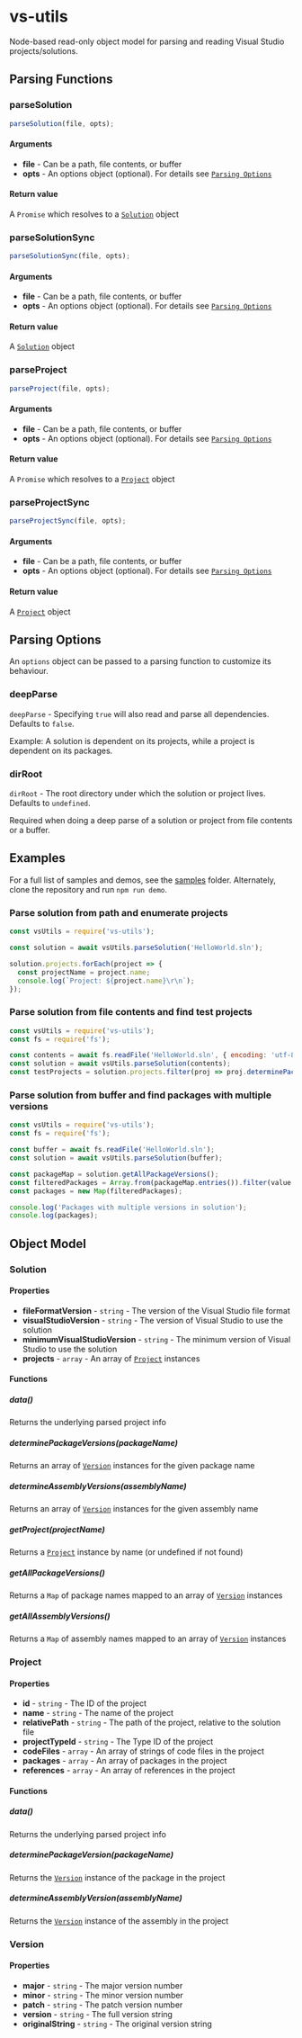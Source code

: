 # vs-utils
Node-based read-only object model for parsing and reading Visual Studio projects/solutions.

## Parsing Functions
### parseSolution
```js
parseSolution(file, opts);
```

#### Arguments
- **file** - Can be a path, file contents, or buffer
- **opts** - An options object (optional). For details see [`Parsing Options`](#parsing-options)

#### Return value
A `Promise` which resolves to a [`Solution`](#solution) object


### parseSolutionSync
```js
parseSolutionSync(file, opts);
```

#### Arguments
- **file** - Can be a path, file contents, or buffer
- **opts** - An options object (optional). For details see [`Parsing Options`](#parsing-options)

#### Return value
A [`Solution`](#solution) object


### parseProject
```js
parseProject(file, opts);
```

#### Arguments
- **file** - Can be a path, file contents, or buffer
- **opts** - An options object (optional). For details see [`Parsing Options`](#parsing-options)

#### Return value
A `Promise` which resolves to a [`Project`](#project) object


### parseProjectSync
```js
parseProjectSync(file, opts);
```

#### Arguments
- **file** - Can be a path, file contents, or buffer
- **opts** - An options object (optional). For details see [`Parsing Options`](#parsing-options)

#### Return value
A [`Project`](#project) object

## Parsing Options
An `options` object can be passed to a parsing function to customize its behaviour.

### deepParse
`deepParse` - Specifying `true` will also read and parse all dependencies. Defaults to `false`.

Example: A solution is dependent on its projects, while a project is dependent on its packages.

### dirRoot
`dirRoot` - The root directory under which the solution or project lives. Defaults to `undefined`.

Required when doing a deep parse of a solution or project from file contents or a buffer.


## Examples
For a full list of samples and demos, see the [samples](./samples) folder.
Alternately, clone the repository and run `npm run demo`.

### Parse solution from path and enumerate projects
```js
const vsUtils = require('vs-utils');

const solution = await vsUtils.parseSolution('HelloWorld.sln');

solution.projects.forEach(project => {
  const projectName = project.name;
  console.log(`Project: ${project.name}\r\n`);
});
```

### Parse solution from file contents and find test projects
```js
const vsUtils = require('vs-utils');
const fs = require('fs');

const contents = await fs.readFile('HelloWorld.sln', { encoding: 'utf-8' });
const solution = await vsUtils.parseSolution(contents);
const testProjects = solution.projects.filter(proj => proj.determinePackageVersion('NUnit'));
```

### Parse  solution from buffer and find packages with multiple versions
```js
const vsUtils = require('vs-utils');
const fs = require('fs');

const buffer = await fs.readFile('HelloWorld.sln');
const solution = await vsUtils.parseSolution(buffer);

const packageMap = solution.getAllPackageVersions();
const filteredPackages = Array.from(packageMap.entries()).filter(value => value[1].length > 1);
const packages = new Map(filteredPackages);

console.log('Packages with multiple versions in solution');
console.log(packages);
```

## Object Model

### Solution
#### Properties

- **fileFormatVersion** - `string` - The version of the Visual Studio file format
- **visualStudioVersion** - `string` - The version of Visual Studio to use the solution
- **minimumVisualStudioVersion** - `string` - The minimum version of Visual Studio to use the solution
- **projects** - `array` - An array of [`Project`](#project) instances

#### Functions

##### data()
Returns the underlying parsed project info
##### determinePackageVersions(packageName)
Returns an array of [`Version`](#version) instances for the given package name
##### determineAssemblyVersions(assemblyName)
Returns an array of [`Version`](#version) instances for the given assembly name
##### getProject(projectName)
Returns a [`Project`](#project) instance by name (or undefined if not found)
##### getAllPackageVersions()
Returns a `Map` of package names mapped to an array of [`Version`](#version) instances
##### getAllAssemblyVersions()
Returns a `Map` of assembly names mapped to an array of [`Version`](#version) instances

### Project
#### Properties

- **id** - `string` - The ID of the project
- **name** - `string` - The name of the project
- **relativePath** - `string` - The path of the project, relative to the solution file
- **projectTypeId** - `string` - The Type ID of the project
- **codeFiles** - `array` - An array of strings of code files in the project
- **packages** - `array` - An array of packages in the project
- **references** - `array` - An array of references in the project

#### Functions

##### data()
Returns the underlying parsed project info
##### determinePackageVersion(packageName)
Returns the [`Version`](#version) instance of the package in the project
##### determineAssemblyVersion(assemblyName)
Returns the [`Version`](#version) instance of the assembly in the project

### Version
#### Properties

- **major** - `string` - The major version number
- **minor** - `string` - The minor version number
- **patch** - `string` - The patch version number
- **version** - `string` - The full version string
- **originalString** - `string` - The original version string